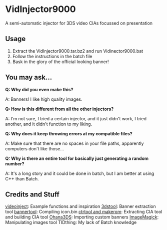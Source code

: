 # VidInjector9000
A semi-automatic injector for 3DS video CIAs focussed on presentation

Usage
--
1. Extract the VidInjector9000.tar.bz2 and run Vidinector9000.bat
2. Follow the instructions in the batch file
3. Bask in the glory of the official looking banner!

You may ask...
--
**Q: Why did you even make this?**

A: Banners! I like high quality images.

**Q: How is this different from all the other injectors?**

A: I'm not sure, I tried a certain injector, and it just didn't work, I tried another, and it didn't function to my liking.

**Q: Why does it keep throwing errors at my compatible files?**

A: Make sure that there are no spaces in your file paths, apparently computers don't like those...

**Q: Why is there an entire tool for basically just generating a random number?**

A: It's a long story and it could be done in batch, but I am better at using C++ than Batch.

Credits and Stuff
--
[videoinject](https://github.com/ihaveamac/videoinject): Example functions and inspiration
[3dstool](https://github.com/dnasdw/3dstool): Banner extraction tool
[bannertool](https://github.com/Steveice10/bannertool): Compiling icon.bin
[ctrtool and makerom](https://github.com/3DSGuy/Project_CTR): Extracting CIA tool and building CIA tool
[Ohana3DS](https://github.com/dnasdw/Ohana3DS): Importing custom banners
[ImageMagick](https://imagemagick.org/): Manipulating images tool
TIDthing: My lack of Batch knowledge

